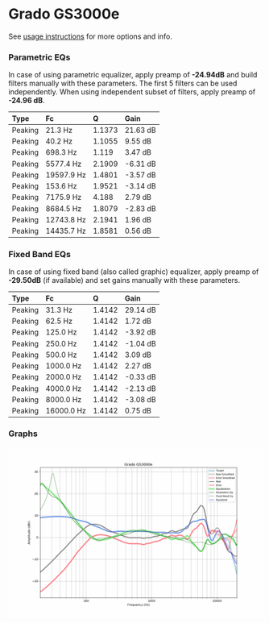 # Grado GS3000e
See [usage instructions](https://github.com/jaakkopasanen/AutoEq#usage) for more options and info.

### Parametric EQs
In case of using parametric equalizer, apply preamp of **-24.94dB** and build filters manually
with these parameters. The first 5 filters can be used independently.
When using independent subset of filters, apply preamp of **-24.96 dB**.

| Type    | Fc         |      Q | Gain     |
|:--------|:-----------|:-------|:---------|
| Peaking | 21.3 Hz    | 1.1373 | 21.63 dB |
| Peaking | 40.2 Hz    | 1.1055 | 9.55 dB  |
| Peaking | 698.3 Hz   | 1.119  | 3.47 dB  |
| Peaking | 5577.4 Hz  | 2.1909 | -6.31 dB |
| Peaking | 19597.9 Hz | 1.4801 | -3.57 dB |
| Peaking | 153.6 Hz   | 1.9521 | -3.14 dB |
| Peaking | 7175.9 Hz  | 4.188  | 2.79 dB  |
| Peaking | 8684.5 Hz  | 1.8079 | -2.83 dB |
| Peaking | 12743.8 Hz | 2.1941 | 1.96 dB  |
| Peaking | 14435.7 Hz | 1.8581 | 0.56 dB  |

### Fixed Band EQs
In case of using fixed band (also called graphic) equalizer, apply preamp of **-29.50dB**
(if available) and set gains manually with these parameters.

| Type    | Fc         |      Q | Gain     |
|:--------|:-----------|:-------|:---------|
| Peaking | 31.3 Hz    | 1.4142 | 29.14 dB |
| Peaking | 62.5 Hz    | 1.4142 | 1.72 dB  |
| Peaking | 125.0 Hz   | 1.4142 | -3.92 dB |
| Peaking | 250.0 Hz   | 1.4142 | -1.04 dB |
| Peaking | 500.0 Hz   | 1.4142 | 3.09 dB  |
| Peaking | 1000.0 Hz  | 1.4142 | 2.27 dB  |
| Peaking | 2000.0 Hz  | 1.4142 | -0.33 dB |
| Peaking | 4000.0 Hz  | 1.4142 | -2.13 dB |
| Peaking | 8000.0 Hz  | 1.4142 | -3.08 dB |
| Peaking | 16000.0 Hz | 1.4142 | 0.75 dB  |

### Graphs
![](./Grado%20GS3000e.png)